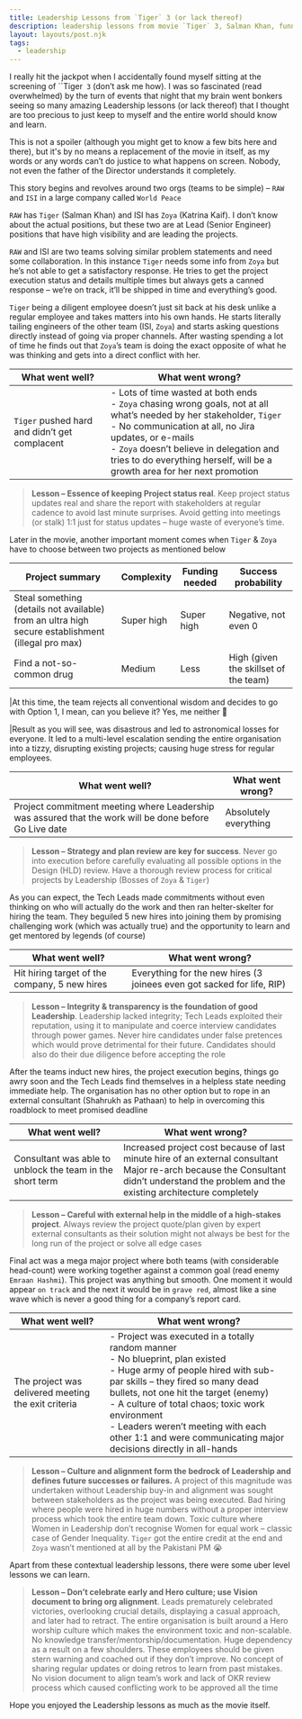 ```yaml
---
title: Leadership Lessons from `Tiger` 3 (or lack thereof)
description: leadership lessons from movie `Tiger` 3, Salman Khan, funny, satire
layout: layouts/post.njk
tags:
  - leadership
---
```


I really hit the jackpot when I accidentally found myself sitting at the screening of ``Tiger` 3` (don’t ask me how). I was so fascinated (read overwhelmed) by the turn of events that night that my brain went bonkers seeing so many amazing Leadership lessons (or lack thereof) that I thought are too precious to just keep to myself and the entire world should know and learn.

This is not a spoiler (although you might get to know a few bits here and there), but it's by no means a replacement of the movie in itself, as my words or any words can’t do justice to what happens on screen. Nobody, not even the father of the Director understands it completely.

This story begins and revolves around two orgs (teams to be simple) – `RAW` and `ISI` in a large company called `World Peace`

`RAW` has `Tiger` (Salman Khan) and ISI has `Zoya` (Katrina Kaif). I don’t know about the actual positions, but these two are at Lead (Senior Engineer) positions that have high visibility and are leading the projects. 

`RAW` and ISI are two teams solving similar problem statements and need some collaboration. In this instance `Tiger` needs some info from `Zoya` but he’s not able to get a satisfactory response. He tries to get the project execution status and details multiple times but always gets a canned response – we’re on track, it’ll be shipped in time and everything’s good.

`Tiger` being a diligent employee doesn’t just sit back at his desk unlike a regular employee and takes matters into his own hands. He starts literally tailing engineers of the other team (ISI, `Zoya`) and starts asking questions directly instead of going via proper channels. After wasting spending a lot of time he finds out that `Zoya`’s team is doing the exact opposite of what he was thinking and gets into a direct conflict with her.

| What went well? | What went wrong? |
|------------------|------------------|
|`Tiger` pushed hard and didn’t get complacent | - Lots of time wasted at both ends <br> - `Zoya` chasing wrong goals, not at all what’s needed by her stakeholder, `Tiger` <br> - No communication at all, no Jira updates, or e-mails <br> - `Zoya` doesn’t believe in delegation and tries to do everything herself, will be a growth area for her next promotion

 
> **Lesson – Essence of keeping Project status real**. Keep project status updates real and share the report with stakeholders at regular cadence to avoid last minute surprises. Avoid getting into meetings (or stalk) 1:1 just for status updates – huge waste of everyone’s time.

Later in the movie, another important moment comes when `Tiger` & `Zoya` have to choose between two projects as mentioned below


|Project summary | Complexity | Funding needed | Success probability
|----------------|------------|----------------|-------------------|
|Steal something (details not available) from an ultra high secure establishment (illegal pro max) | Super high | Super high | Negative, not even 0
|Find a not-so-common drug | Medium | Less | High (given the skillset of the team)

|At this time, the team rejects all conventional wisdom and decides to go with Option 1, I mean, can you believe it? Yes, me neither 🤦

|Result as you will see, was disastrous and led to astronomical losses for everyone. It led to a multi-level escalation sending the entire organisation into a tizzy, disrupting existing projects; causing huge stress for regular employees.

|What went well? | What went wrong? |
|----------------|------------------|
|Project commitment meeting where Leadership was assured that the work will be done before Go Live date | Absolutely everything |


> **Lesson – Strategy and plan review are key for success**. Never go into execution before carefully evaluating all possible options in the Design (HLD) review. Have a thorough review process for critical projects by Leadership (Bosses of `Zoya` & `Tiger`)

As you can expect, the Tech Leads made commitments without even thinking on who will actually do the work and then ran helter-skelter for hiring the team. They beguiled 5 new hires into joining them by promising challenging work (which was actually true) and the opportunity to learn and get mentored by legends (of course)

| What went well? | What went wrong? |
|-----------------|------------------|
|Hit hiring target of the company, 5 new hires | Everything for the new hires (3 joinees even got sacked for life, RIP)


> **Lesson – Integrity & transparency is the foundation of good Leadership**. Leadership lacked integrity; Tech Leads exploited their reputation, using it to manipulate and coerce interview candidates through power games. Never hire candidates under false pretences which would prove detrimental for their future. Candidates should also do their due diligence before accepting the role

After the teams induct new hires, the project execution begins, things go awry soon and the Tech Leads find themselves in a helpless state needing immediate help. The organisation has no other option but to rope in an external consultant (Shahrukh as Pathaan) to help in overcoming this roadblock to meet promised deadline


|What went well? | What went wrong?|
|----------------|-----------------|
|Consultant was able to unblock the team in the short term | Increased project cost because of last minute hire of an external consultant <br> Major re-arch because the Consultant didn’t understand the problem and the existing architecture completely

> **Lesson – Careful with external help in the middle of a high-stakes project**. Always review the project quote/plan given by expert external consultants as their solution might not always be best for the long run of the project or solve all edge cases

Final act was a mega major project where both teams (with considerable head-count) were working together against a common goal (read enemy `Emraan Hashmi`). This project was anything but smooth. One moment it would appear `on track` and the next it would be in `grave red`, almost like a sine wave which is never a good thing for a company’s report card.

|What went well? | What went wrong? |
|------------|---------------------|
The project was delivered meeting the exit criteria | - Project was executed in a totally random manner <br> - No blueprint, plan existed <br> - Huge army of people hired with sub-par skills – they fired so many dead bullets, not one hit the target (enemy) <br> - A culture of total chaos; toxic work environment <br> - Leaders weren’t meeting with each other 1:1 and were communicating major decisions directly in all-hands

> **Lesson – Culture and alignment form the bedrock of Leadership and defines future successes or failures.** A project of this magnitude was undertaken without Leadership buy-in and alignment was sought between stakeholders as the project was being executed. Bad hiring where people were hired in huge numbers without a proper interview process which took the entire team down. Toxic culture where Women in Leadership don’t recognise Women for equal work – classic case of Gender Inequality. `Tiger` got the entire credit at the end and `Zoya` wasn’t mentioned at all by the Pakistani PM 😭

Apart from these contextual leadership lessons, there were some uber level lessons we can learn.

> **Lesson – Don’t celebrate early and Hero culture; use Vision document to bring org alignment**. Leads prematurely celebrated victories, overlooking crucial details, displaying a casual approach, and later had to retract. The entire organisation is built around a Hero worship culture which makes the environment toxic and non-scalable. No knowledge transfer/mentorship/documentation. Huge dependency as a result on a few shoulders. These employees should be given stern warning and coached out if they don’t improve. No concept of sharing regular updates or doing retros to learn from past mistakes. No vision document to align team’s work and lack of OKR review process which caused conflicting work to be approved all the time

Hope you enjoyed the Leadership lessons as much as the movie itself.
